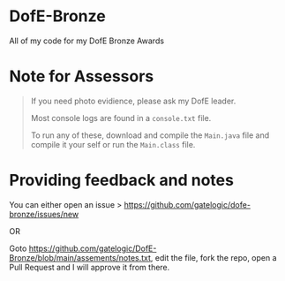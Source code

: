 # DofE-Bronze
All of my code for my DofE Bronze Awards

# Note for Assessors 
>If you need photo evidience, please ask my DofE leader.
>
>Most console logs are found in a `console.txt` file.
>
>To run any of these, download and compile the `Main.java` file and compile it your self or run the `Main.class` file.

# Providing feedback and notes
You can either open an issue > https://github.com/gatelogic/dofe-bronze/issues/new 

OR 

Goto https://github.com/gatelogic/DofE-Bronze/blob/main/assements/notes.txt, edit the file, fork the repo, open a Pull Request and I will approve it from there.
